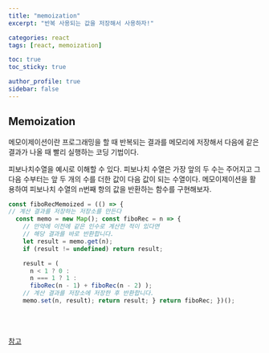 ```yaml
---
title: "memoization"
excerpt: "반복 사용되는 값을 저장해서 사용하자!"

categories: react
tags: [react, memoization]

toc: true
toc_sticky: true

author_profile: true
sidebar: false
---
```


## Memoization

메모이제이션이란 프로그래밍을 할 때 반복되는 결과를 메모리에 저장해서 다음에 같은 결과가 나올 때 빨리 실행하는 코딩 기법이다.

피보나치수열을 예시로 이해할 수 있다. 피보나치 수열은 가장 앞의 두 수는 주어지고 그 다음 수부터는 앞 두 개의 수를 더한 값이 다음 값이 되는 수열이다. 메모이제이션을 활용하여 피보나치 수열의 n번째 항의 값을 반환하는 함수를 구현해보자.

```jsx
const fiboRecMemoized = (() => {
// 계산 결과를 저장하는 저장소를 만든다
  const memo = new Map(); const fiboRec = n => {
    // 만약에 이전에 같은 인수로 계산한 적이 있다면
    // 해당 결과를 바로 반환합니다.
    let result = memo.get(n);
    if (result != undefined) return result;

    result = (
      n < 1 ? 0 :
      n === 1 ? 1 :
      fiboRec(n - 1) + fiboRec(n - 2) );
    // 계산 결과를 저장소에 저장한 후 반환합니다.
    memo.set(n, result); return result; } return fiboRec; })();

```

<br>
<br>

[참고](https://kjwsx23.tistory.com/214)

